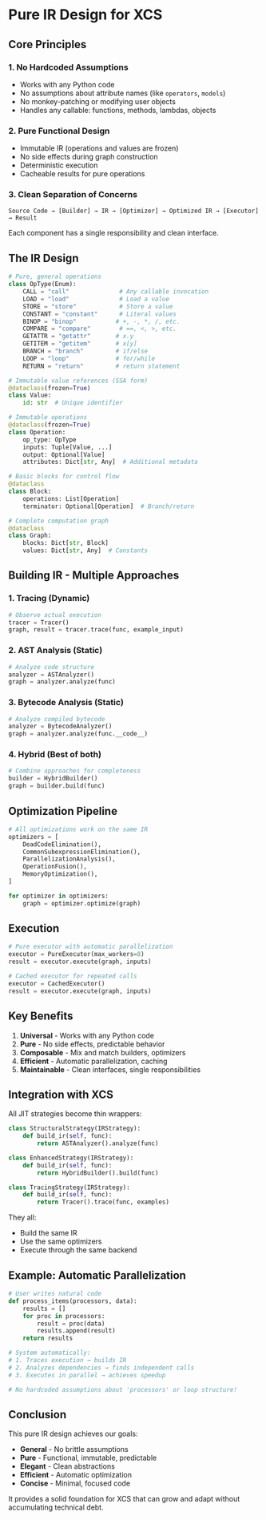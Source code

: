 # Pure IR Design for XCS

## Core Principles

### 1. **No Hardcoded Assumptions**
- Works with any Python code
- No assumptions about attribute names (like `operators`, `models`)
- No monkey-patching or modifying user objects
- Handles any callable: functions, methods, lambdas, objects

### 2. **Pure Functional Design**
- Immutable IR (operations and values are frozen)
- No side effects during graph construction
- Deterministic execution
- Cacheable results for pure operations

### 3. **Clean Separation of Concerns**

```
Source Code → [Builder] → IR → [Optimizer] → Optimized IR → [Executor] → Result
```

Each component has a single responsibility and clean interface.

## The IR Design

```python
# Pure, general operations
class OpType(Enum):
    CALL = "call"              # Any callable invocation
    LOAD = "load"              # Load a value
    STORE = "store"            # Store a value
    CONSTANT = "constant"      # Literal values
    BINOP = "binop"           # +, -, *, /, etc.
    COMPARE = "compare"        # ==, <, >, etc.
    GETATTR = "getattr"       # x.y
    GETITEM = "getitem"       # x[y]
    BRANCH = "branch"         # if/else
    LOOP = "loop"             # for/while
    RETURN = "return"         # return statement

# Immutable value references (SSA form)
@dataclass(frozen=True)
class Value:
    id: str  # Unique identifier

# Immutable operations
@dataclass(frozen=True)
class Operation:
    op_type: OpType
    inputs: Tuple[Value, ...]
    output: Optional[Value]
    attributes: Dict[str, Any]  # Additional metadata

# Basic blocks for control flow
@dataclass
class Block:
    operations: List[Operation]
    terminator: Optional[Operation]  # Branch/return

# Complete computation graph
@dataclass
class Graph:
    blocks: Dict[str, Block]
    values: Dict[str, Any]  # Constants
```

## Building IR - Multiple Approaches

### 1. **Tracing** (Dynamic)
```python
# Observe actual execution
tracer = Tracer()
graph, result = tracer.trace(func, example_input)
```

### 2. **AST Analysis** (Static)
```python
# Analyze code structure
analyzer = ASTAnalyzer()
graph = analyzer.analyze(func)
```

### 3. **Bytecode Analysis** (Static)
```python
# Analyze compiled bytecode
analyzer = BytecodeAnalyzer()
graph = analyzer.analyze(func.__code__)
```

### 4. **Hybrid** (Best of both)
```python
# Combine approaches for completeness
builder = HybridBuilder()
graph = builder.build(func)
```

## Optimization Pipeline

```python
# All optimizations work on the same IR
optimizers = [
    DeadCodeElimination(),
    CommonSubexpressionElimination(),
    ParallelizationAnalysis(),
    OperationFusion(),
    MemoryOptimization(),
]

for optimizer in optimizers:
    graph = optimizer.optimize(graph)
```

## Execution

```python
# Pure executor with automatic parallelization
executor = PureExecutor(max_workers=8)
result = executor.execute(graph, inputs)

# Cached executor for repeated calls
executor = CachedExecutor()
result = executor.execute(graph, inputs)
```

## Key Benefits

1. **Universal** - Works with any Python code
2. **Pure** - No side effects, predictable behavior
3. **Composable** - Mix and match builders, optimizers
4. **Efficient** - Automatic parallelization, caching
5. **Maintainable** - Clean interfaces, single responsibilities

## Integration with XCS

All JIT strategies become thin wrappers:

```python
class StructuralStrategy(IRStrategy):
    def build_ir(self, func):
        return ASTAnalyzer().analyze(func)

class EnhancedStrategy(IRStrategy):
    def build_ir(self, func):
        return HybridBuilder().build(func)

class TracingStrategy(IRStrategy):
    def build_ir(self, func):
        return Tracer().trace(func, examples)
```

They all:
- Build the same IR
- Use the same optimizers
- Execute through the same backend

## Example: Automatic Parallelization

```python
# User writes natural code
def process_items(processors, data):
    results = []
    for proc in processors:
        result = proc(data)
        results.append(result)
    return results

# System automatically:
# 1. Traces execution → builds IR
# 2. Analyzes dependencies → finds independent calls
# 3. Executes in parallel → achieves speedup

# No hardcoded assumptions about 'processors' or loop structure!
```

## Conclusion

This pure IR design achieves our goals:
- **General** - No brittle assumptions
- **Pure** - Functional, immutable, predictable
- **Elegant** - Clean abstractions
- **Efficient** - Automatic optimization
- **Concise** - Minimal, focused code

It provides a solid foundation for XCS that can grow and adapt without accumulating technical debt.